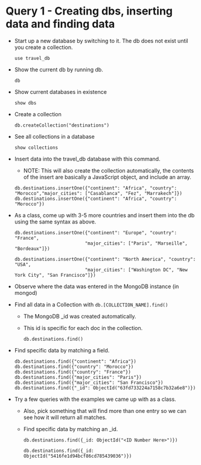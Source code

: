# Query 1 - Creating dbs, inserting data and finding data

* Start up a new database by switching to it. The db does not exist until you create a collection.

  ```
  use travel_db
  ```

* Show the current db by running db.

  ```
  db
  ```

* Show current databases in existence

  ```
  show dbs
  ```

* Create a collection

  ```
  db.createCollection("destinations")
  ```

* See all collections in a database

  ```
  show collections
  ```

* Insert data into the travel_db database with this command.

  - NOTE: This will also create the collection automatically, the contents of the insert are basically a JavaScript object, and include an array.

  ```
  db.destinations.insertOne({"continent": "Africa", "country": "Morocco","major_cities": ["Casablanca", "Fez", "Marrakech"]})
  db.destinations.insertOne({"continent": "Africa", "country": "Morocco"})
  ```

* As a class, come up with 3-5 more countries and insert them into the db using the same syntax as above.

  ```
  db.destinations.insertOne({"continent": "Europe", "country": "France",
                            "major_cities": ["Paris", "Marseille", "Bordeaux"]})

  db.destinations.insertOne({"continent": "North America", "country": "USA",
                            "major_cities": ["Washington DC", "New York City", "San Francisco"]})
  ```

* Observe where the data was entered in the MongoDB instance (in mongod)

* Find all data in a Collection with `db.[COLLECTION_NAME].find()`

  - The MongoDB \_id was created automatically.

  - This id is specific for each doc in the collection.

    ```
    db.destinations.find()
    ```

* Find specific data by matching a field.

  ```
  db.destinations.find({"continent": "Africa"})
  db.destinations.find({"country": "Morocco"})
  db.destinations.find({"country": "France"})
  db.destinations.find({"major_cities": "Paris"})
  db.destinations.find({"major_cities": "San Francisco"})
  db.destinations.find({"_id": ObjectId("63fd733224a7158c7b32a6e8")})

  ```

* Try a few queries with the examples we came up with as a class.

  - Also, pick something that will find more than one entry so we can see how it will return all matches.

  - Find specific data by matching an \_id.

    ```
    db.destinations.find({_id: ObjectId("<ID Number Here>")})

    db.destinations.find({_id: ObjectId("5416fe1d94bcf86cd785439036")})
    ```
